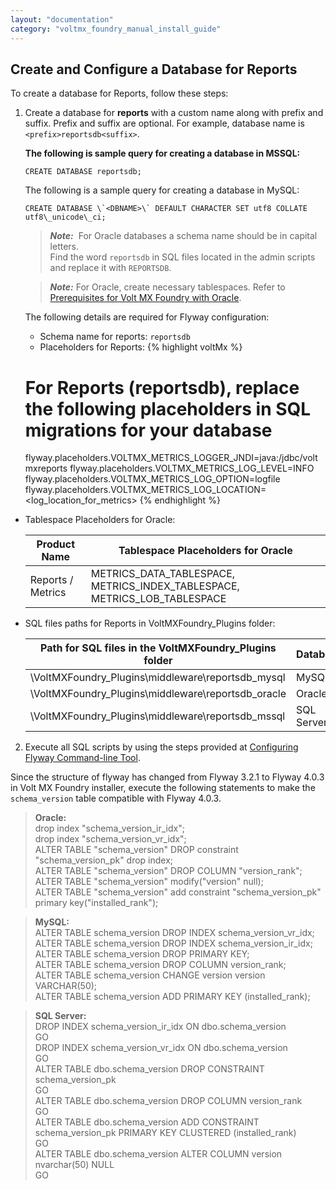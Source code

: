 ```yaml
---
layout: "documentation"
category: "voltmx_foundry_manual_install_guide"
---
```

                              

Create and Configure a Database for Reports
-------------------------------------------

To create a database for Reports, follow these steps:

1.  Create a database for **reports** with a custom name along with prefix and suffix. Prefix and suffix are optional. For example, database name is `<prefix>reportsdb<suffix>`.
    
    **The following is sample query for creating a database in MSSQL:**
    
    `CREATE DATABASE reportsdb;`
    
    The following is a sample query for creating a database in MySQL:
    
    ```CREATE DATABASE \`<DBNAME>\` DEFAULT CHARACTER SET utf8 COLLATE utf8\_unicode\_ci;```
    
    > **_Note:_**  For Oracle databases a schema name should be in capital letters.  
      Find the word `reportsdb` in SQL files located in the admin scripts and replace it with `REPORTSDB`.
    
    > **_Note:_** For Oracle, create necessary tablespaces. Refer to [Prerequisites for Volt MX Foundry with Oracle](Database_Prerequsites.html#prerequisites-for-volt-mx-foundry-with-oracle).
    
    The following details are required for Flyway configuration:
    
    
    *   Schema name for reports: `reportsdb`
    *   Placeholders for Reports:
     {% highlight voltMx %}
    # For Reports (reportsdb), replace the following placeholders in SQL migrations for your database
    flyway.placeholders.VOLTMX_METRICS_LOGGER_JNDI=java:/jdbc/voltmxreports flyway.placeholders.VOLTMX_METRICS_LOG_LEVEL=INFO
    flyway.placeholders.VOLTMX_METRICS_LOG_OPTION=logfile
    flyway.placeholders.VOLTMX_METRICS_LOG_LOCATION=<log_location_for_metrics> 
    {% endhighlight %}
    
  *   Tablespace Placeholders for Oracle:
        
         | Product Name | Tablespace Placeholders for Oracle |
         | --- | --- |
         | Reports / Metrics | METRICS\_DATA\_TABLESPACE, METRICS\_INDEX\_TABLESPACE, METRICS\_LOB\_TABLESPACE |
        
  *   SQL files paths for Reports in VoltMXFoundry\_Plugins folder:
        
        | Path for SQL files in the VoltMXFoundry\_Plugins folder | Database | Component |
        | --- | --- | --- |
        | \\VoltMXFoundry\_Plugins\\middleware\\reportsdb\_mysql | MySQL | ReportsDB   |
        | \\VoltMXFoundry\_Plugins\\middleware\\reportsdb\_oracle | Oracle |
        | \\VoltMXFoundry\_Plugins\\middleware\\reportsdb\_mssql | SQL Server |
        
2.  Execute all SQL scripts by using the steps provided at [Configuring Flyway Command-line Tool](FlywayNew.html).
    
    

Since the structure of flyway has changed from Flyway 3.2.1 to Flyway 4.0.3 in Volt MX Foundry installer, execute the following statements to make the `schema_version` table compatible with Flyway 4.0.3.

>**Oracle:**  
drop index "schema\_version\_ir\_idx";  
drop index "schema\_version\_vr\_idx";  
ALTER TABLE "schema\_version" DROP constraint "schema\_version\_pk" drop index;  
ALTER TABLE "schema\_version" DROP COLUMN "version\_rank";  
ALTER TABLE "schema\_version" modify("version" null);  
ALTER TABLE "schema\_version" add constraint "schema\_version\_pk" primary key("installed\_rank");  
  
>**MySQL:**  
ALTER TABLE schema\_version DROP INDEX schema\_version\_vr\_idx;  
ALTER TABLE schema\_version DROP INDEX schema\_version\_ir\_idx;  
ALTER TABLE schema\_version DROP PRIMARY KEY;  
ALTER TABLE schema\_version DROP COLUMN version\_rank;  
ALTER TABLE schema\_version CHANGE version version VARCHAR(50);  
ALTER TABLE schema\_version ADD PRIMARY KEY (installed\_rank);  
  
  
>**SQL Server:**  
DROP INDEX schema\_version\_ir\_idx ON dbo.schema\_version  
GO  
DROP INDEX schema\_version\_vr\_idx ON dbo.schema\_version  
GO  
ALTER TABLE dbo.schema\_version DROP CONSTRAINT schema\_version\_pk  
GO  
ALTER TABLE dbo.schema\_version DROP COLUMN version\_rank  
GO  
ALTER TABLE dbo.schema\_version ADD CONSTRAINT schema\_version\_pk PRIMARY KEY CLUSTERED (installed\_rank)  
GO  
ALTER TABLE dbo.schema\_version ALTER COLUMN version nvarchar(50) NULL  
GO
